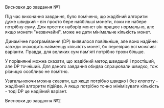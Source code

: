Висновки до завдання №1

Під час виконання завдання, було помічено, що жадібний алгоритм дуже швидкий - він просто бере найбільші монети, поки не набере потрібну суму. Для простих наборів монет він працює нормально, але якщо монети "незвичайні", може не дати мінімальне кількість монет.

Динамічне програмівання (DP) виявилося повільніше, але воно надійне: завжди знаходить найменщу кількість монет, бо перевіряє всі можливі варіанти. Правда, для великих сум пам'яті потрібно трохи більше.

У порівнянні можна сказати, що жадібний метод швидший і простіший, але DP точніший. Для даного завдання обидва спрацювали швидко, тож різницю особливо не помітно.

Узагальнюючи можна сказати, що якщо потрібно швидко і без клопоту - жадібний алгоритм підійде. А якщо потрібно точно мінімізувати кількість - тоді DP це надійний варіант.

Висновки до завдання №2

